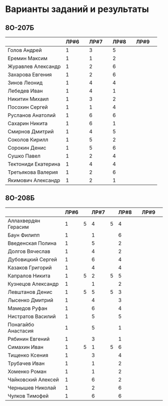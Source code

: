 # Варианты заданий и результаты

## 8О-207Б
|                     | ЛР#6 |   | ЛР#7 |   | ЛР#8 |   | ЛР#9 |   |
|---------------------|------|---|------|---|------|---|------|---|
| Голов Андрей        | 1    |   |  3   |   |  5   |   |      |   |
| Еремин Максим       | 1    |   |  1   |   |  2   |   |      |   |
| Журавлев Александр  | 1    |   |  2   |   |  6   |   |      |   |
| Захарова Евгения    | 1    |   |  2   |   |  6   |   |      |   |
| Зинов  Леонид       | 1    |   |  4   |   |  4   |   |      |   |
| Лебедев Иван        | 1    |   |  4   |   |  1   |   |      |   |
| Никитин Михаил      | 1    |   |  3   |   |  2   |   |      |   |
| Посохин Сергей      | 1    |   |  1   |   |  4   |   |      |   |
| Русланов Анатолий   | 1    |   |  6   |   |  6   |   |      |   |
| Сахарин Никита      | 1    |   |  6   |   |  1   |   |      |   |
| Смирнов Дмитрий     | 1    |   |  4   |   |  5   |   |      |   |
| Соколов Кирилл      | 1    |   |  5   |   |  2   |   |      |   |
| Сорокин Денис       | 1    |   |  5   |   |  6   |   |      |   |
| Сушко Павел         | 1    |   |  2   |   |  4   |   |      |   |
| Тектониди Екатерина | 1    |   |  4   |   |  4   |   |      |   |
| Третьякова Валерия  | 1    |   |  2   |   |  6   |   |      |   |
| Якимович Александр  | 1    |   |  2   |   |  1   |   |      |   |

## 8О-208Б
|                     | ЛР#6 |   | ЛР#7 |   | ЛР#8 |   | ЛР#9 |   |
|---------------------|------|---|------|---|------|---|------|---|
| Аллахвердян Герасим | 1    | 5 |  4   | 5 |  4   |   |      |   |
| Баун Филипп         | 1    |   |  1   |   |  6   |   |      |   |
| Введенская Полина   | 1    |   |  5   |   |  2   |   |      |   |
| Долгов Вячеслав     | 1    |   |  4   |   |  2   |   |      |   |
| Дубовицкий Сергей   | 1    |   |  6   |   |  4   |   |      |   |
| Казаков Григорий    | 1    |   |  4   |   |  4   |   |      |   |
| Капралов Никита     | 1    | 5 |  2   | 5 |  5   |   |      |   |
| Кузнецов Александр  | 1    |   |  1   |   |  2   |   |      |   |
| Левштанов Денис     | 1    | 5 |  5   | 5 |  3   |   |      |   |
| Лысенко Дмитрий     | 1    |   |  4   |   |  3   |   |      |   |
| Мамедов Руфан       | 1    |   |  6   |   |  4   |   |      |   |
| Нистратов Василий   | 1    |   |  5   |   |  5   |   |      |   |
| Понагайбо Анастасия | 1    |   |  5   |   |  1   |   |      |   |
| Рябинин Евгений     | 1    |   |  3   |   |  1   |   |      |   |
| Симахин Иван        | 1    | 5 |  1   | 5 |  6   |   |      |   |
| Тищенко Ксения      | 1    |   |  3   |   |  4   |   |      |   |
| Трубачев Иван       | 1    |   |  1   |   |  2   |   |      |   |
| Хоменко Роман       | 1    |   |  1   |   |  2   |   |      |   |
| Чайковский Алексей  | 1    |   |  6   |   |  2   |   |      |   |
| Чернышев Николай    | 1    |   |  2   |   |  6   |   |      |   |
| Чулков Тимофей      | 1    |   |  6   |   |  6   |   |      |   |
